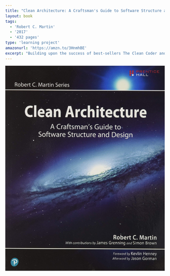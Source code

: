```yaml
---
title: "Clean Architecture: A Craftsman's Guide to Software Structure and Design: A Craftsman's Guide to Software Structure and Design"
layout: book
tags:
  - 'Robert C. Martin'
  - '2017'
  - '432 pages'
type: 'learning project'
amazonurl: 'https://amzn.to/3HnmhBE'
excerpt: "Building upon the success of best-sellers The Clean Coder and Clean Code, legendary software craftsman Robert C. 'Uncle Bob' Martin shows how to bring greater professionalism and discipline to application architecture and design.   As with his other books, Martin's Clean Architecture doesn't merely present multiple choices and options, and say 'use your best judgment': it tells you what choices to make, and why those choices are critical to your success..."
---
```


![Clean Architecture Book](./clean-architecture-book.jpg)
